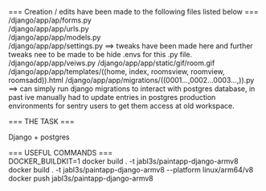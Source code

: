 === Creation / edits have been made to the following files listed below ===  
/django/app/ap/forms.py  
/django/app/app/urls.py  
/django/app/app/models.py  
/django/app/app/settings.py ==> tweaks have been made here and further tweaks nee to be made to be hide .envs for this .py file.  
/django/app/app/veiws.py
/django/app/app/static/gif/room.gif
/django/app/app/templates/((home, index, roomsview, roomview, roomsadd)).html
/django/app/app/migrations/((0001...,0002...0003...,)).py ==> can simply run django migrations to interact with postgres database, in past ive manually had to update entries in postgres production environments for sentry users to get them access at old workspace.  
  
=== THE TASK ===  
  
Django + postgres  
  
=== USEFUL COMMANDS ===  
DOCKER_BUILDKIT=1 docker build . -t jabl3s/paintapp-django-armv8  
docker build . -t jabl3s/paintapp-django-armv8 --platform linux/arm64/v8  
docker push jabl3s/paintapp-django-armv8  

  
